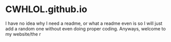 # CWHLOL.github.io
<h> I have no idea why I need a readme, or what a readme even is so I will just add a random one without even doing proper coding. Anyways, welcome to my website/the r
